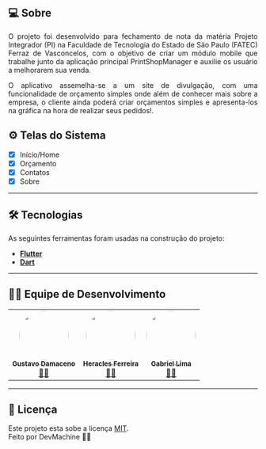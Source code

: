 ## 💻 Sobre

<p align="justify">O projeto foi desenvolvido para fechamento de nota da matéria Projeto Integrador (PI) na Faculdade de Tecnologia do Estado de São Paulo (FATEC) Ferraz de Vasconcelos, com o objetivo de criar um módulo mobile que trabalhe junto da aplicação principal PrintShopManager e auxilie os usuário a melhorarem sua venda.</p>

<p align="justify">O aplicativo assemelha-se a um site de divulgação, com uma funcionalidade de orçamento simples onde além de conhecer mais sobre a empresa, o cliente ainda poderá criar orçamentos simples e apresenta-los na gráfica na hora de realizar seus pedidos!.</p>


## ⚙️ Telas do Sistema

- [x] Início/Home
- [x] Orçamento
- [x] Contatos
- [x] Sobre

---

## 🛠 Tecnologias

As seguintes ferramentas foram usadas na construção do projeto:
-   **[Flutter](https://flutter.dev/)**
-   **[Dart](https://dart.dev/)**

---

## 👨‍💻 Equipe de Desenvolvimento

<table align="center">
  <tr>
    <td align="center"><a href="https://github.com/gustavoddainezi"><img style="border-radius: 50%;" src="https://avatars1.githubusercontent.com/u/38168305?s=400&u=8771c7a335f88317a15bfe3b243c934121ba6862&v=4" width="100px;" alt=""/><br /><sub><b>Gustavo Damaceno</b></sub></a><br /><a href="https://github.com/gustavoddainezi" title="Gustavo Damaceno">🧑🏻</a></td>
    <td align="center"><a href="https://github.com/HeraclesFerreira"><img style="border-radius: 50%;" src="https://avatars1.githubusercontent.com/u/56211305?s=460&v=4" width="100px;" alt=""/><br /><sub><b>Heracles Ferreira</b></sub></a><br /><a href="https://github.com/HeraclesFerreira" title="Heracles Ferreira">👦🏻</a></td>
    <td align="center"><a href="https://github.com/gabriel-lima-2001"><img style="border-radius: 50%;" src="https://avatars3.githubusercontent.com/u/66316251?s=100&v=4" width="100px;" alt=""/><br /><sub><b>Gabriel Lima</b></sub></a><br /><a href="https://github.com/gabriel-lima-2001" title="Gabriel Lima">👨🏻</a></td>
  </tr>
</table>

---

## 📝 Licença

Este projeto esta sobe a licença [MIT](./LICENSE). <br/>
Feito por DevMachine 👋🏻
